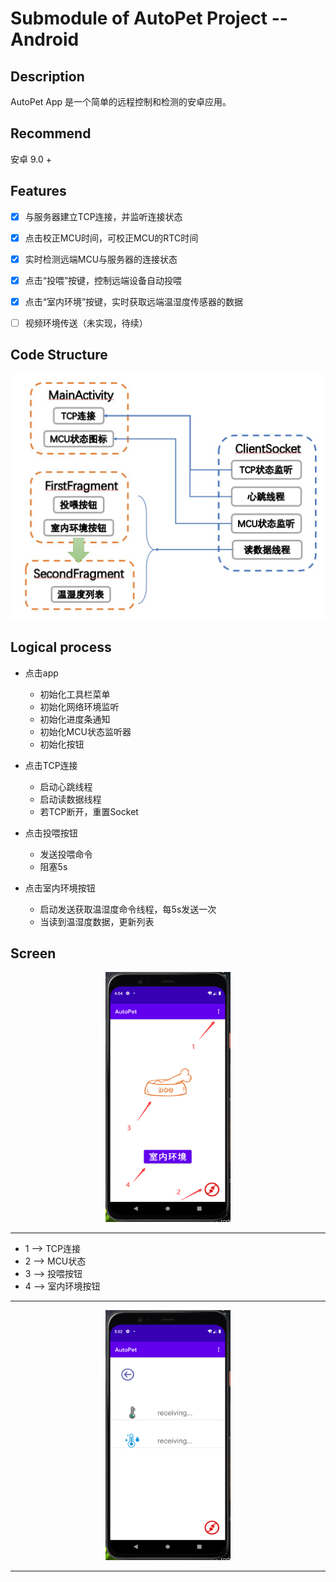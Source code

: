# Submodule of AutoPet Project -- Android


## Description
AutoPet App 是一个简单的远程控制和检测的安卓应用。

## Recommend
安卓 9.0 + 

## Features

- [x] 与服务器建立TCP连接，并监听连接状态
- [x] 点击校正MCU时间，可校正MCU的RTC时间
- [x] 实时检测远端MCU与服务器的连接状态
- [x] 点击“投喂”按键，控制远端设备自动投喂
- [x] 点击“室内环境”按键，实时获取远端温湿度传感器的数据
- [ ] 视频环境传送（未实现，待续）


## Code Structure

![code_structure](https://github.com/Rick0514/AutoPet-Android/blob/main/img/code_structure.jpg)


## Logical process

* 点击app
    * 初始化工具栏菜单
    * 初始化网络环境监听
    * 初始化进度条通知
    * 初始化MCU状态监听器
    * 初始化按钮

* 点击TCP连接
    * 启动心跳线程
    * 启动读数据线程
    * 若TCP断开，重置Socket

* 点击投喂按钮
    * 发送投喂命令
    * 阻塞5s

* 点击室内环境按钮
    * 启动发送获取温湿度命令线程，每5s发送一次
    * 当读到温湿度数据，更新列表


## Screen

<center><img src="https://github.com/Rick0514/AutoPet-Android/blob/main/img/app1.png" alt="app1" width="200" height="400"/></center>


---
* 1 --> TCP连接
* 2 --> MCU状态
* 3 --> 投喂按钮
* 4 --> 室内环境按钮

---

<center><img src="https://github.com/Rick0514/AutoPet-Android/blob/main/img/app2.png" alt="app2" width="200" height="400"/></center>

---


